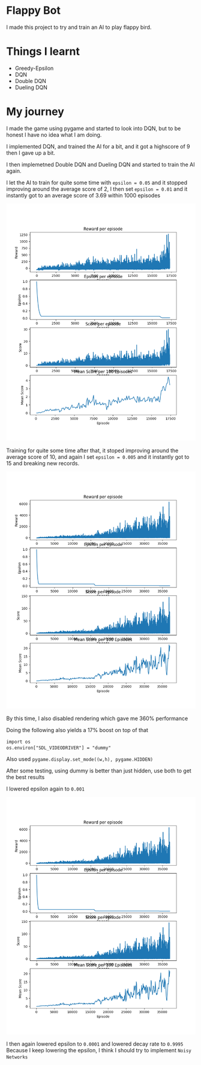 # Flappy Bot
I made this project to try and train an AI to play flappy bird.

# Things I learnt
- Greedy-Epsilon
- DQN
- Double DQN
- Dueling DQN

# My journey

I made the game using pygame and started to look into DQN, but to be honest I have no idea what I am doing.

I implemented DQN, and trained the AI for a bit, and it got a highscore of 9 then I gave up a bit.

I then implemetned Double DQN and Dueling DQN and started to train the AI again.

I let the AI to train for quite some time with `epsilon = 0.05` and it stopped improving around the average score of 2,
I then set `epsilon = 0.01` and it instantly got to an average score of 3.69 within 1000 episodes

![Lowering Epsilon](docs/lowering-epsilon.png)

Training for quite some time after that, it stoped improving around the average score of 10,
and again I set `epsilon = 0.005` and it instantly got to 15 and breaking new records.

![Lowering Epsilon](docs/lowering-epsilon2.png)

By this time, I also disabled rendering which gave me 360% performance

Doing the following also yields a 17% boost on top of that
```
import os
os.environ["SDL_VIDEODRIVER"] = "dummy"
```

Also used `pygame.display.set_mode((w,h), pygame.HIDDEN)`

After some testing, using dummy is better than just hidden, use both to get the best results

I lowered epsilon again to `0.001`

![Lowering Epsilon](docs/lowering-epsilon2.png)

I then again lowered epsilon to `0.0001` and lowered decay rate to `0.9995`
Because I keep lowering the epsilon, I think I should try to implement `Noisy Networks`